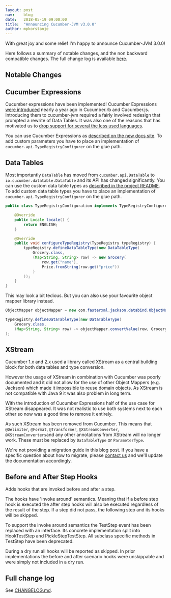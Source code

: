 ```yaml
---
layout: post
nav:    blog
date:   2018-05-19 09:00:00
title:  "Announcing Cucumber-JVM v3.0.0"
author: mpkorstanje
---
```


With great joy and some relief I'm happy to announce Cucumber-JVM 3.0.0!

Here follows a summary of notable changes, and the non backward compatible changes.
The full change log is available [here](https://github.com/cucumber/cucumber-jvm/blob/master/CHANGELOG.md).
 

Notable Changes
----------------

## Cucumber Expressions ##

Cucumber expressions have been implemented! Cucumber Expressions 
[were introduced](https://cucumber.io/blog/2017/07/26/announcing-cucumber-expressions) nearly a year ago in Cucumber.rb 
and Cucumber.js. Introducing them to cucumber-jvm required a fairly involved redesign that prompted a rewrite of 
Data Tables. It was also one of the reasons that has motivated us to [drop support for several the less used languages](https://cucumber.io/blog/2018/05/19/cucumber-jvm-languages-support). 

You can use Cucumber Expressions as [described on the new docs site](https://docs.cucumber.io/cucumber/cucumber-expressions/). 
To add custom parameters you have to place an implementation of `cucumber.api.TypeRegistryConfigurer` on the glue path.

## Data Tables ##

Most importantly `DataTable` has moved from `cucumber.api.DataTable` to `io.cucumber.datatable.DataTable` and its API has
changed significantly. You can use the custom data table types as 
[described in the project README](https://github.com/cucumber/cucumber/tree/master/datatable).
To add custom data table types you have to place an implementation of `cucumber.api.TypeRegistryConfigurer` on the glue path.


```java
public class TypeRegistryConfiguration implements TypeRegistryConfigurer {

    @Override
    public Locale locale() {
        return ENGLISH;
    }

    @Override
    public void configureTypeRegistry(TypeRegistry typeRegistry) {
        typeRegistry.defineDataTableType(new DataTableType(
            Grocery.class,
            (Map<String, String> row) -> new Grocery(
                row.get("name"),
                Price.fromString(row.get("price"))
            )
        ));
    }
}
```

This may look a bit tedious. But you can also use your favourite object mapper library instead.


```java
ObjectMapper objectMapper = new com.fasterxml.jackson.databind.ObjectMapper();

typeRegistry.defineDataTableType(new DataTableType(
    Grocery.class,
    (Map<String, String> row) -> objectMapper.convertValue(row, Grocery.class))
);
```

## XStream ##

Cucumber 1.x and 2.x used a library called XStream as a central building block for both data tables and type conversion.

However the usage of XStream in combination with Cucumber was poorly documented and it did not allow for the use of other 
Object Mappers (e.g. Jackson) which made it impossible to reuse domain objects. As XStream is not compatible with Java 9
it was also problem in long term.

With the introduction of Cucumber Expressions half of the use case for XStream disappeared. It  was not realistic to use
both systems next to each other so now was a good time to remove it entirely.

As such XStream has been removed from Cucumber. This means that `@Delimiter`, `@Format`, `@Transformer`, 
`@XStreamConverter`, `@XStreamConverters`and any other annotations from XStream will no longer work. These must be 
replaced by `DataTableType` or `ParameterType`.

We're not providing a migration guide in this blog post. If you have a specific question about how to migrate, please
[contact us](https://cucumber.io/support) and we'll update the documentation accordingly.


## Before and After Step Hooks ## 

Adds hooks that are invoked before and after a step.

The hooks have 'invoke around' semantics. Meaning that if a before step hook is executed the after step hooks will also
be executed regardless of the result of the step. If a step did not pass, the following step and its hooks will be
skipped.

To support the invoke around semantics the TestStep event has been replaced with an interface. Its concrete
implementation split into HookTestStep and PickleStepTestStep. All subclass specific methods in TestStep have been
deprecated.

During a dry run all hooks will be reported as skipped. In prior implementations the before and after scenario hooks
were unskippable and were simply not included in a dry run.  


Full change log
---------------

See [CHANGELOG.md](https://github.com/cucumber/cucumber-jvm/blob/master/CHANGELOG.md).
